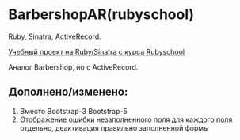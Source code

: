 # BarbershopAR(rubyschool)

Ruby, Sinatra, ActiveRecord.

[Учебный проект на Ruby/Sinatra c курса Rubyschool](https://rubyschool.us/)

Аналог Barbershop, но с ActiveRecord.

Дополнено/изменено:
-
1. Вместо Bootstrap-3 Bootstrap-5
2. Отображение ошибки незаполненного поля для каждого поля отдельно, деактивация правильно заполненной формы